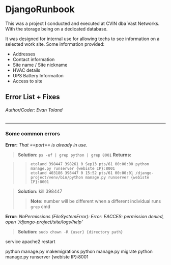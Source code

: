 # DjangoRunbook
This was a project I conducted and executed at CVIN dba Vast Networks. With the storage being on a dedicated database.

It was designed for internal use for allowing techs to see information on a selected work site. Some information provided: 

  <ul>
  <li> Addresses </li>
  <li> Contact information </li>
  <li> Site name / Site nickname </li>
  <li> HVAC details </li>
  <li> UPS Battery Informaiton </li>
  <li> Access to site </li>
  </ul>





## Error List + Fixes 

 ###### Author/Coder: Evan Toland 

---

### Some common errors
**Error:**  *That ==port== is already in use.*

> **Solution:**  `ps -ef | grep python | grep 8001`
>**Returns:**

>> ```
>>etoland 398447 398261 0 Sep13 pts/61 00:00:00 python manage.py runserver {webiste IP}:8001
>>etoland 403186 398447 0 15:52 pts/61 00:00:01 /django-project/venv/bin/python manage.py runserver {webiste IP}:8001
>> ```

>**Solution:** kill 398447 
>>**Note:** number will be different when a different individual runs `grep` cmd

  

**Error:**  *NoPermissions (FileSystemError): Error: EACCES: permission denied, open '/django-project/site/logs/help'*

>**Solution:**  `sudo chown -R {user} {directory path}`

    
service apache2 restart

python manage.py makemigrations
    python manage.py migrate
        python manage.py runserver {webiste IP}:8001

